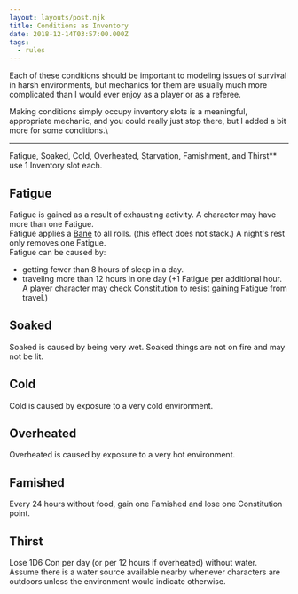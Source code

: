 ```yaml
---
layout: layouts/post.njk
title: Conditions as Inventory
date: 2018-12-14T03:57:00.000Z
tags:
  - rules
---
```

Each of these conditions should be important to modeling issues of survival in harsh environments, but mechanics for them are usually much more complicated than I would ever enjoy as a player or as a referee.

Making conditions simply occupy inventory slots is a meaningful, appropriate mechanic, and you could really just stop there, but I added a bit more for some conditions.\

---

Fatigue, Soaked, Cold, Overheated, Starvation, Famishment, and Thirst** use 1 Inventory slot each.

## **Fatigue**

Fatigue is gained as a result of exhausting activity. A character may have more than one Fatigue.\
Fatigue applies a [Bane](https://buildingsarepeople.blogspot.com/2018/11/boons-and-banes.html) to all rolls. (this effect does not stack.) A night's rest only removes one Fatigue.\
Fatigue can be caused by:

* getting fewer than 8 hours of sleep in a day.
* traveling more than 12 hours in one day (+1 Fatigue per additional hour. A player character may check Constitution to resist gaining Fatigue from travel.)

## **Soaked**

Soaked is caused by being very wet. Soaked things are not on fire and may not be lit.

## **Cold**

Cold is caused by exposure to a very cold environment.

## **Overheated**

Overheated is caused by exposure to a very hot environment.

## Famished

Every 24 hours without food, gain one Famished and lose one Constitution point.

## Thirst

Lose 1D6 Con per day (or per 12 hours if overheated) without water. Assume there is a water source available nearby whenever characters are outdoors unless the environment would indicate otherwise.
